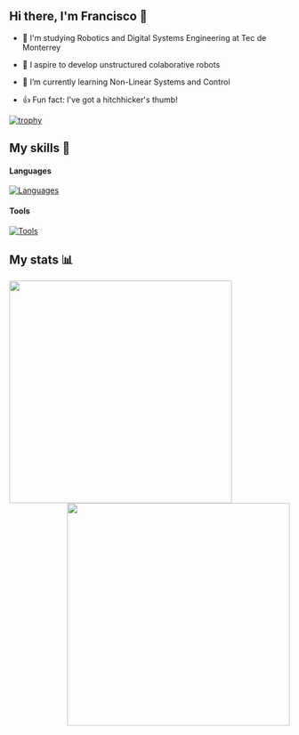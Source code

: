 ## Hi there, I'm Francisco :wave:

- :school_satchel: I'm studying Robotics and Digital Systems Engineering at Tec de Monterrey

- :telescope: I aspire to develop unstructured colaborative robots

- :seedling: I’m currently learning Non-Linear Systems and Control

- :+1: Fun fact: I've got a hitchhicker's thumb!

<!-- - :briefcase: Learn more about my work in my [portfolio](https://Francisco-SP3.github.io/portfolio/) -->

[![trophy](https://github-profile-trophy.vercel.app/?username=Francisco-SP3&theme=discord&column=7&row=1&margin-w=10)](https://github.com/ryo-ma/github-profile-trophy)

## My skills 💪

#### Languages
[![Languages](https://skillicons.dev/icons?i=c,cpp,py,js,matlab,latex)](https://skillicons.dev)

#### Tools
[![Tools](https://skillicons.dev/icons?i=apple,windows,linux,ubuntu,docker,git,github,vscode,visualstudio,powershell,bash,ros,react,tailwind,vercel,processing,opencv,sklearn,postman,raspberrypi,arduino)](https://skillicons.dev)

## My stats 📊

<div align ="center">
  <p> <img align="left" src="https://github-readme-stats.vercel.app/api/wakatime?username=FSP3&show_icons=true&locale=en&layout=compact&theme=holi" width="400"/> </p>
  <p> <img align="right" src="https://github-readme-stats.vercel.app/api?username=Francisco-SP3&show_icons=true&locale=en&theme=holi"  width="400" /> </p>
</div>

<!--
**Francisco-SP3/Francisco-SP3** is a ✨ _special_ ✨ repository because its `README.md` (this file) appears on your GitHub profile.

Here are some ideas to get you started:

- 🔭 I’m currently working on ...
- 🌱 I’m currently learning ...
- 👯 I’m looking to collaborate on ...
- 🤔 I’m looking for help with ...
- 💬 Ask me about ...
- 📫 How to reach me: ...
- 😄 Pronouns: ...
- ⚡ Fun fact: ...
-->
